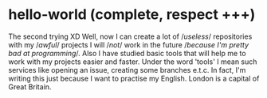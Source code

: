 # hello-world (complete, respect +++)
The second trying XD
Well, now I can create a lot of /*useless*/ repositories with my /*awful*/ projects I will /*not*/ work in the future /*because I'm pretty bad at programming*/. Also I have studied basic tools that will help me to work with my projects easier and faster. Under the word 'tools' I mean such services like opening an issue, creating some branches e.t.c. In fact, I'm writing this just because I want to practise my English. London is a capital of Great Britain.
